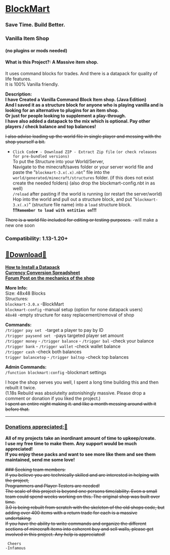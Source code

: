     
# [BlockMart]()    
### Save Time. Build Better.  
### Vanilla Item Shop   
#### (no plugins or mods needed)   

#### What is this Project?: A Massive item shop.  
It uses command blocks for trades.  And there is a datapack for quality of life features.     
It is 100% Vanilla friendly.     

__Description:__     
  __I have Created a Vanilla Command Block Item shop. (Java Edition)   
And I saved it as a structure block for anyone who is playing vanilla and is looking for an alternative to plugins for an item shop.   
Or just for people looking to supplement a play-through.   
I have also added a datapack to the mix which is optional.  Pay other players / check balance and top balances!__  

~~I also advise loading up the world file in single player and messing with the shop yourself a bit.~~  

-    `Click Code▼ - Download ZIP - Extract Zip file`   `(or check releases for pre-bundled versions)`     
To put the Structure into your World/Server,  
Navigate to the minecraft/saves folder or your server world file and paste the "`blockmart-3.x(.x).nbt`" file into the  
`world/generated/minecraft/structures` folder. (if this does not exist create the needed folders) (also drop the blockmart-config.nbt in as well)  
`/reload` after pasting if the world is running  (or restart the server/world)    
Hop into the world and pull out a structure block, and put "`blockmart-3.x(.x)`" (structure file name) into a `load` structure block.  
__!!!`Remember to load with entities on`!!!__  
  

~~There is a world file included for editing or testing purposes.~~  -will make a new one soon   
### Compatibility:  1.13-1.20+    
## [🔗Download🔗](https://github.com/InfamousMusicify/BlockMart/archive/refs/heads/master.zip)  

**[How to Install a Datapack](https://www.planetminecraft.com/blog/how-to-download-and-install-minecraft-data-packs/)   
[Currency Conversion Spreadsheet](https://bit.ly/2ocNumG)  
[Forum Post on the mechanics of the shop](https://bit.ly/2orjBiE)**  

__More Info:__   
Size: 48x48 Blocks   
Structures:  
`blockmart-3.0.x` -BlockMart   
`blockmart-config` -manual setup (option for none datapack users)   
`48x48` -empty structure for easy replacement/removal of shop   

__Commands:__   
`/trigger pay set ` -target a player to pay by ID       
`/trigger paysend set ` -pays targeted player set amount  
`/trigger money` - `/trigger balance` - `/trigger bal` -check your balance   
`/trigger bank` - `/trigger wallet` -check wallet balance   
`/trigger cash` -check both balances   
`trigger balancetop` - `/trigger baltop` -check top balances 

__Admin Commands:__   
`/function blockmart:config` -blockmart settings    

I hope the shop serves you well, I spent a long time building this and then rebuilt it twice.  
(1.18s Rebuild was absolutelty astonishingly massive.  Please drop a comment or donation if you liked the project.)   
~~I spent an entire night making it.  and like a month messing around with it before that.~~  
__________________________________________________________________________________________________________________________________________


### [Donations appreciated:🔗](https://www.patreon.com/InfamousMusicify)  
__All of my projects take an inordinant amount of time to upkeep/create.  
I use my free time to make them.  Any support would be much appreciated!  
If you enjoy these packs and want to see more like them and see them maintained, send me some love!__  

~~### Seeking team members:~~  
~~If you believe you are technically skilled and are interested in helping with the project,  
Programmers and Player Testers are needed!  
The scale of this project is beyond one persons time/ability.  Even a small team could spend weeks working on this.  The original shop was built over time.  
3.0 is being rebuilt from scratch with the skeleton of the old shops code, but adding over 400 items with a return trade for each is a massive undertaking.   
If you have the ability to write commands and organize the different sections of minecraft items into coherent buy and sell walls, please get involved in this project.  Any help is appreciated!~~

     Cheers
    -Infamous
